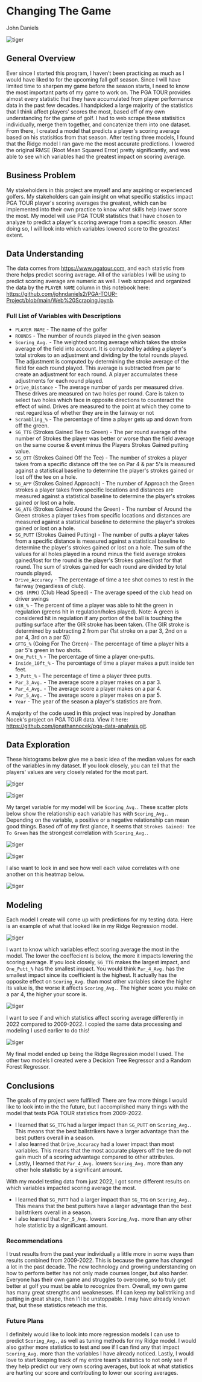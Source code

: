 # Changing The Game

John Daniels

![tiger](Images/Notebook_Pic.jpeg)

## General Overview

Ever since I started this program, I haven’t been practicing as much as I would have liked to for the upcoming fall golf season. Since I will have limited time to sharpen my game before the season starts, I need to know the most important parts of my game to work on. The PGA TOUR provides almost every statistic that they have accumulated from player performance data in the past few decades. I handpicked a large majority of the statistics that I think affect players’ scores the most, based off of my own understanding for the game of golf. I had to web scrape these statisitics individually, merge them together, and concatenize them into one dataset. From there, I created a model that predicts a player's scoring average based on his statisitics from that season. After testing three models, I found that the Ridge model I ran gave me the most accurate predictions. I lowered the original RMSE (Root Mean Squared Error) pretty significantly, and was able to see which variables had the greatest impact on scoring average.

## Business Problem

My stakeholders in this project are myself and any aspiring or experienced golfers. My stakeholders can gain insight on what specific statistics impact PGA TOUR player's scoring averages the greatest, which can be implemented into their own practice to know what skills help lower score the most. My model will use PGA TOUR statistics that I have chosen to analyze to predict a player's scoring average from a specific season. After doing so, I will look into which variables lowered score to the greatest extent.

## Data Understanding

The data comes from https://www.pgatour.com, and each statistic from there helps predict scoring average. All of the variables I will be using to predict scoring average are numeric as well. I web scraped and organized the data by the `PLAYER NAME` column in this notebook here: https://github.com/johndaniels2/PGA-TOUR-Project/blob/main/Web%20Scraping.ipynb.

### Full List of Variables with Descriptions

* `PLAYER NAME` - The name of the golfer
* `ROUNDS` - The number of rounds played in the given season
* `Scoring_Avg.` - The weighted scoring average which takes the stroke average of the field into account. It is computed by adding a player's total strokes to an adjustment and dividing by the total rounds played. The adjustment is computed by determining the stroke average of the field for each round played. This average is subtracted from par to create an adjustment for each round. A player accumulates these adjustments for each round played.
* `Drive_Distance` - The average number of yards per measured drive. These drives are measured on two holes per round. Care is taken to select two holes which face in opposite directions to counteract the effect of wind. Drives are measured to the point at which they come to rest regardless of whether they are in the fairway or not
* `Scrambling_%` - The percentage of time a player gets up and down from off the green.
* `SG_TTG` (Strokes Gained Tee to Green) - The per round average of the number of Strokes the player was better or worse than the field average on the same course & event minus the Players Strokes Gained putting value.
* `SG_OTT` (Strokes Gained Off the Tee) - The number of strokes a player takes from a specific distance off the tee on Par 4 & par 5's is measured against a statistical baseline to determine the player's strokes gained or lost off the tee on a hole.
* `SG_APP` (Strokes Gained Approach) - The number of Approach the Green strokes a player takes from specific locations and distances are measured against a statistical baseline to determine the player's strokes gained or lost on a hole.
* `SG_ATG` (Strokes Gained Around the Green) - The number of Around the Green strokes a player takes from specific locations and distances are measured against a statistical baseline to determine the player's strokes gained or lost on a hole.
* `SG_PUTT` (Strokes Gained Putting) - The number of putts a player takes from a specific distance is measured against a statistical baseline to determine the player's strokes gained or lost on a hole. The sum of the values for all holes played in a round minus the field average strokes gained/lost for the round is the player's Strokes gained/lost for that round. The sum of strokes gained for each round are divided by total rounds played.
* `Drive_Accuracy` - The percentage of time a tee shot comes to rest in the fairway (regardless of club).
* `CHS (MPH)` (Club Head Speed) - The average speed of the club head on driver swings
* `GIR_%` - The percent of time a player was able to hit the green in regulation (greens hit in regulation/holes played). Note: A green is considered hit in regulation if any portion of the ball is touching the putting surface after the GIR stroke has been taken. (The GIR stroke is determined by subtracting 2 from par (1st stroke on a par 3, 2nd on a par 4, 3rd on a par 5))
* `GFTG_%` (Going For The Green) - The percentage of time a player hits a par 5's green in two shots.
* `One_Putt_%` - The percentage of time a player one-putts.
* `Inside_10ft_%` - The percentage of time a player makes a putt inside ten feet.
* `3_Putt_%` - The percentage of time a player three putts.
* `Par_3_Avg.` - The average score a player makes on a par 3.
* `Par_4_Avg.` - The average score a player makes on a par 4.
* `Par_5_Avg.` - The average score a player makes on a par 5.
* `Year` - The year of the season a player's statistics are from.

A majority of the code used in this project was inspired by Jonathan Nocek's project on PGA TOUR data. View it here: https://github.com/jonathannocek/pga-data-analysis.git.

## Data Exploration

These histograms below give me a basic idea of the median values for each of the variables in my dataset. If you look closely, you can tell that the players' values are very closely related for the most part.

![tiger](Images/Hist_1.jpeg)

![tiger](Images/Hist_2.jpeg)

My target variable for my model will be `Scoring_Avg.`. These scatter plots below show the relationship each variable has with `Scoring_Avg.`. Depending on the variable, a positive or a negative relationship can mean good things. Based off of my first glance, it seems that `Strokes Gained: Tee To Green` has the strongest correlation with `Scoring_Avg.`.

![tiger](Images/Scat_1.jpeg)

![tiger](Images/Scat_2.jpeg)

I also want to look in and see how well each value correlates with one another on this heatmap below.

![tiger](Images/Heatmap.jpeg)

## Modeling

Each model I create will come up with predictions for my testing data. Here is an example of what that looked like in my Ridge Regression model.

![tiger](Images/Model.jpeg)

I want to know which variables effect scoring average the most in the model. The lower the coeffecient is below, the more it impacts lowering the scoring average. If you look closely, `SG_TTG` makes the largest impact, and `One_Putt_%` has the smallest impact. You would think `Par_4_Avg.` has the smallest impact since its coefficient is the highest. It actually has the opposite effect on `Scoring_Avg.` than most other variables since the higher its value is, the worse it affects `Scoring_Avg.`. The higher score you make on a par 4, the higher your score is.

![tiger](Images/Coefficients.jpeg)

I want to see if and which statistics affect scoring average differently in 2022 compared to 2009-2022. I copied the same data processing and modeling I used earlier to do this!

![tiger](Images/Coefficients_2022.jpeg)

My final model ended up being the Ridge Regression model I used. The other two models I created were a Decision Tree Regressor and a Random Forest Regressor.

## Conclusions

The goals of my project were fulfilled! There are few more things I would like to look into in the the future, but I accomplished many things with the model that tests PGA TOUR statistics from 2009-2022.
* I learned that `SG_TTG` had a larger impact than `SG_PUTT` on `Scoring_Avg.`. This means that the best ballstrikers have a larger advantage than the best putters overall in a season.
* I also learned that `Drive_Accuracy` had a lower impact than most variables. This means that the most accurate players off the tee do not gain much of a scoring advantage compared to other attributes.
* Lastly, I learned that `Par_4_Avg.` lowers `Scoring_Avg.` more than any other hole statistic by a significant amount.

With my model testing data from just 2022, I got some different results on which variables impacted scoring average the most.
* I learned that `SG_PUTT` had a larger impact than `SG_TTG` on `Scoring_Avg.`. This means that the best putters have a larger advantage than the best ballstrikers overall in a season.
* I also learned that `Par_5_Avg.` lowers `Scoring_Avg.` more than any other hole statistic by a significant amount.

### Recommendations

I trust results from the past year individually a little more in some ways than results combined from 2009-2022. This is because the game has changed a lot in the past decade. The new technology and growing understanding on how to perform better has not only made courses longer, but also harder. Everyone has their own game and struggles to overcome, so to truly get better at golf you must be able to recognize them. Overall, my own game has many great strengths and weaknesses. If I can keep my ballstriking and putting in great shape, then I'll be unstoppable. I may have already known that, but these statistics reteach me this.

### Future Plans

I definitely would like to look into more regression models I can use to predict `Scoring_Avg.`, as well as tuning methods for my Ridge model. I would also gather more statistics to test and see if I can find any that impact `Scoring_Avg.` more than the variables I have already noticed. Lastly, I would love to start keeping track of my entire team's statistics to not only see if they help predict our very own scoring averages, but look at what statistics are hurting our score and contributing to lower our scoring averages.